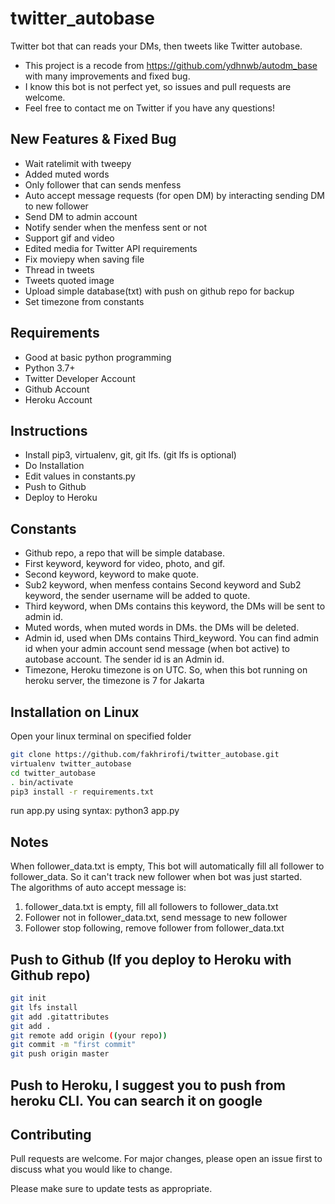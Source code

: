 # twitter_autobase
Twitter bot that can reads your DMs, then tweets like Twitter autobase.<br>
- This project is a recode from https://github.com/ydhnwb/autodm_base with many improvements and fixed bug.<br>
- I know this bot is not perfect yet, so issues and pull requests are welcome.<br>
- Feel free to contact me on Twitter if you have any questions! <br>

## New Features & Fixed Bug
- Wait ratelimit with tweepy
- Added muted words
- Only follower that can sends menfess
- Auto accept message requests (for open DM) by interacting sending DM to new follower
- Send DM to admin account
- Notify sender when the menfess sent or not
- Support gif and video
- Edited media for Twitter API requirements
- Fix moviepy when saving file
- Thread in tweets
- Tweets quoted image
- Upload simple database(txt) with push on github repo for backup
- Set timezone from constants

## Requirements
- Good at basic python programming
- Python 3.7+
- Twitter Developer Account
- Github Account
- Heroku Account

## Instructions
- Install pip3, virtualenv, git, git lfs. (git lfs is optional)
- Do Installation
- Edit values in constants.py
- Push to Github
- Deploy to Heroku

## Constants
- Github repo, a repo that will be simple database.
- First keyword, keyword for video, photo, and gif.
- Second keyword, keyword to make quote.
- Sub2 keyword, when menfess contains Second keyword and Sub2 keyword, the sender username will be added to quote.
- Third keyword, when DMs contains this keyword, the DMs will be sent to admin id.
- Muted words, when muted words in DMs. the DMs will be deleted.
- Admin id, used when DMs contains Third_keyword. You can find admin id when your admin account send message (when bot active) to autobase account. The sender id is an Admin id.
- Timezone, Heroku timezone is on UTC. So, when this bot running on heroku server, the timezone is 7 for Jakarta


## Installation on Linux
Open your linux terminal on specified folder<br>
```bash
git clone https://github.com/fakhrirofi/twitter_autobase.git
virtualenv twitter_autobase
cd twitter_autobase
. bin/activate
pip3 install -r requirements.txt
```
run app.py using syntax: python3 app.py

## Notes
When follower_data.txt is empty, This bot will automatically fill all follower to follower_data. So it can't track new follower when bot was just started.<br>
The algorithms of auto accept message is:<br>
1. follower_data.txt is empty, fill all followers to follower_data.txt<br>
2. Follower not in follower_data.txt, send message to new follower<br>
3. Follower stop following, remove follower from follower_data.txt<br>


## Push to Github (If you deploy to Heroku with Github repo)
```bash
git init
git lfs install
git add .gitattributes
git add .
git remote add origin ((your repo))
git commit -m "first commit"
git push origin master
```

## Push to Heroku, I suggest you to push from heroku CLI. You can search it on google

## Contributing
Pull requests are welcome. For major changes, please open an issue first to discuss what you would like to change.

Please make sure to update tests as appropriate.

